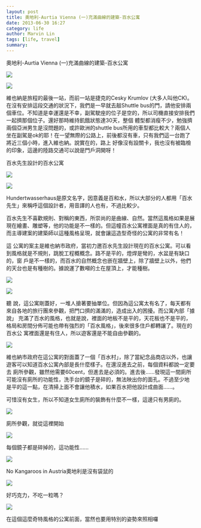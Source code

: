 ```yaml
---
layout: post
title: 奧地利-Aurtia Vienna (一)充滿曲線的建築-百水公寓
date: 2013-06-30 16:27
category: life
author: Marvin Lin
tags: [life, travel]
summary: 
---
```


奧地利-Aurtia Vienna (一)充滿曲線的建築-百水公寓

  

  

[![](http://4.bp.blogspot.com/-x_3ZyABquS4/Uc_9hI3sOiI/AAAAAAAABdg/CJDi_NYeRUo/s320/ScreenHunter_110+Jun.+30+14.51.jpg)](http://4.bp.blogspot.com/-x_3ZyABquS4/Uc_9hI3sOiI/AAAAAAAABdg/CJDi_NYeRUo/s441/ScreenHunter_110+Jun.+30+14.51.jpg)

  

[![](http://1.bp.blogspot.com/-SGyTp1u-FHU/Uc_9hFe09uI/AAAAAAAABdk/tieODDy9HA4/s320/ScreenHunter_111+Jun.+30+15.00.jpg)](http://1.bp.blogspot.com/-SGyTp1u-FHU/Uc_9hFe09uI/AAAAAAAABdk/tieODDy9HA4/s715/ScreenHunter_111+Jun.+30+15.00.jpg)

  

  

維也納是旅程的最後一站，而前一站是捷克的Cesky Krumlov (大多人叫他CK)。在沒有安排這段交通的狀況下，我們是一早就去敲Shuttle bus的門，請他安排兩個車位。不知道是幸運還是不幸，副駕駛座的位子是空的，所以司機直接安排我們一起擠那個位子。還好那時維持飢餓狀態達30天，整個 體型都消瘦不少，勉強擠兩個亞洲男生是沒問題的，或許歐洲的shuttle bus所用的車型都比較大？兩個人坐在副駕是ok的耶！在一望無際的公路上，前後都沒有車，只有我們這一台跑了將近三個小時，進入維也納。說實在的，路上 好像沒有設關卡，我也沒有被臨檢的印象，這邊的陸路交通可以說是門戶洞開呀！

  

  

百水先生設計的百水公寓

[![](http://1.bp.blogspot.com/-ZFtqnQfVEvY/Uc_9hlqnQvI/AAAAAAAABdw/2lA4D_sWE_Q/s320/ScreenHunter_112+Jun.+30+16.18.jpg)](http://1.bp.blogspot.com/-ZFtqnQfVEvY/Uc_9hlqnQvI/AAAAAAAABdw/2lA4D_sWE_Q/s613/ScreenHunter_112+Jun.+30+16.18.jpg)

  

[![](http://1.bp.blogspot.com/-v1iEeD9V3Kk/Uc_9hnRtgmI/AAAAAAAABd4/HZ6ccOnK-mE/s320/ScreenHunter_113+Jun.+30+16.22.jpg)](http://1.bp.blogspot.com/-v1iEeD9V3Kk/Uc_9hnRtgmI/AAAAAAAABd4/HZ6ccOnK-mE/s593/ScreenHunter_113+Jun.+30+16.22.jpg)

  
  
  

  

  

  

Hundertwasserhaus是原文名字，因意義是百和水，所以大部分的人都用「百水先生」來稱呼這個設計者，用音譯的人也有，不過比較少。

百水先生不喜歡規則、對稱的東西，所崇尚的是曲線、自然。當然這風格如果是展現在繪畫、雕塑等，他的功能是不一樣的。但這幢百水公寓裡面是真的有住人的，而主導建案的建築師以這種風格呈現，就會讓這造型奇怪的公寓的非常有名！

這 公寓的案主是維也納市政府，當初力邀百水先生設計現在的百水公寓。可以看到風格就是不規則，跳脫工程概概念。路不是平的，燈焊是彎的，水盆是有缺口的，窗 戶是不一樣的，而百水的自然概念也嵌在牆壁上，除了牆壁上以外，他們的天台也是有種樹的。據說運了數噸的土在屋頂上，才能種樹。

  

[![](http://1.bp.blogspot.com/-dVZMGCCYWdM/Uc_9igGO4XI/AAAAAAAABeQ/KwDcgWtZkvA/s320/ScreenHunter_116+Jun.+30+16.24.jpg)](http://1.bp.blogspot.com/-dVZMGCCYWdM/Uc_9igGO4XI/AAAAAAAABeQ/KwDcgWtZkvA/s606/ScreenHunter_116+Jun.+30+16.24.jpg)

  

[![](http://2.bp.blogspot.com/-H1N40aus8ys/Uc_9iS262BI/AAAAAAAABeA/ykHOkV3uCSI/s320/ScreenHunter_114+Jun.+30+16.22.jpg)](http://2.bp.blogspot.com/-H1N40aus8ys/Uc_9iS262BI/AAAAAAAABeA/ykHOkV3uCSI/s797/ScreenHunter_114+Jun.+30+16.22.jpg)

  

  

聽 說，這公寓剛蓋好，一堆人搶著要抽單位。但因為這公寓太有名了，每天都有來自各地的旅行團來參觀，把門口擠的滿滿的，造成出入的困擾。而公寓內部「據說」 充滿了百水的風格，也就是說，裡面的地板不是平的，天花板也不是平的，格局和房間分佈可能也帶有強烈的「百水風格」，後來很多住戶都轉讓了。現在的百水公 寓裡面還是有住人，所以遊客還是不能自由參觀的。

  

[![](http://3.bp.blogspot.com/-OipZ_yzdH24/Uc_9jnwjEHI/AAAAAAAABeo/1stpv9oStOs/s320/ScreenHunter_118+Jun.+30+16.39.jpg)](http://3.bp.blogspot.com/-OipZ_yzdH24/Uc_9jnwjEHI/AAAAAAAABeo/1stpv9oStOs/s800/ScreenHunter_118+Jun.+30+16.39.jpg)

  

  

維也納市政府在這公寓的對面蓋了一個「百水村」，除了當紀念品商店以外，也讓遊客可以知道百水公寓內部是長什麼樣子。在還沒進去之前，每個資料都說一定要去 廁所參觀，雖然他需要60cent，但進去是必須的。進去後……發現這一間廁所可能沒有廁所的功能性，洗手台的鏡子是碎的，無法映出你的面孔。不過至少地 是平的這一點，在清掃上面不會讓他積水，如果百水把他設計成曲面……。

可惜沒有女生，所以不知道女生廁所的裝飾有什麼不一樣，這邊只有男廁的。

  

  

  

  

[![](http://3.bp.blogspot.com/-XNri0KNdt7w/Uc_9kvrQIoI/AAAAAAAABe8/lYNCy1v8Wqw/s320/ScreenHunter_121+Jun.+30+16.42.jpg)](http://3.bp.blogspot.com/-XNri0KNdt7w/Uc_9kvrQIoI/AAAAAAAABe8/lYNCy1v8Wqw/s606/ScreenHunter_121+Jun.+30+16.42.jpg)

廁所參觀，就從這裡開始

  

[![](http://2.bp.blogspot.com/-2RJYBaovODA/Uc_9kkNdcQI/AAAAAAAABfE/r0LkabpG8yQ/s320/ScreenHunter_122+Jun.+30+16.43.jpg)](http://2.bp.blogspot.com/-2RJYBaovODA/Uc_9kkNdcQI/AAAAAAAABfE/r0LkabpG8yQ/s809/ScreenHunter_122+Jun.+30+16.43.jpg)

  

每個鏡子都是碎掉的，這功能性……

  

[![](http://2.bp.blogspot.com/-JUaftK4aCec/Uc_9j4OEXyI/AAAAAAAABek/vLJ_pmqipOw/s320/ScreenHunter_119+Jun.+30+16.40.jpg)](http://2.bp.blogspot.com/-JUaftK4aCec/Uc_9j4OEXyI/AAAAAAAABek/vLJ_pmqipOw/s432/ScreenHunter_119+Jun.+30+16.40.jpg)

  

No Kangaroos in Austria奧地利是沒有袋鼠的

[![](http://4.bp.blogspot.com/-c1IXYwlYreo/Uc_9klGvUHI/AAAAAAAABfA/9fcoOAvT-Y8/s320/ScreenHunter_123+Jun.+30+16.47.jpg)](http://4.bp.blogspot.com/-c1IXYwlYreo/Uc_9klGvUHI/AAAAAAAABfA/9fcoOAvT-Y8/s606/ScreenHunter_123+Jun.+30+16.47.jpg)

  

好巧克力，不吃一粒嗎？

  

[![](http://3.bp.blogspot.com/-t5jQ7RL-1Ok/Uc_9jI_cHPI/AAAAAAAABeU/3K00pl_1xG4/s320/ScreenHunter_117+Jun.+30+16.29.jpg)](http://3.bp.blogspot.com/-t5jQ7RL-1Ok/Uc_9jI_cHPI/AAAAAAAABeU/3K00pl_1xG4/s805/ScreenHunter_117+Jun.+30+16.29.jpg)

  

在這個這麼奇特風格的公寓前面，當然也要用特別的姿勢來照相囉
